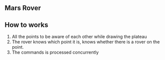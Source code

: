 ## Mars Rover

## How to works
1. All the points to be aware of each other while drawing the plateau
2. The rover knows which point it is, knows whether there is a rover on the point.
3. The commands is processed concurrently